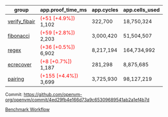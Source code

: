 | group | app.proof_time_ms | app.cycles | app.cells_used | leaf.proof_time_ms | leaf.cycles | leaf.cells_used |
| -- | -- | -- | -- | -- | -- | -- |
| [verify_fibair](https://github.com/openvm-org/openvm/blob/benchmark-results/benchmarks-pr/1941/verify_fibair-4ed29fb4e166d73a9c65309689541ab2a1ef4b7d.md) |<span style='color: red'>(+51 [+4.9%])</span> 1,102 |  322,700 |  18,750,324 |- | - | - |
| [fibonacci](https://github.com/openvm-org/openvm/blob/benchmark-results/benchmarks-pr/1941/fibonacci-4ed29fb4e166d73a9c65309689541ab2a1ef4b7d.md) |<span style='color: red'>(+59 [+2.8%])</span> 2,203 |  3,000,420 |  51,504,507 |- | - | - |
| [regex](https://github.com/openvm-org/openvm/blob/benchmark-results/benchmarks-pr/1941/regex-4ed29fb4e166d73a9c65309689541ab2a1ef4b7d.md) |<span style='color: red'>(+36 [+0.5%])</span> 6,902 |  8,217,194 |  164,734,992 |- | - | - |
| [ecrecover](https://github.com/openvm-org/openvm/blob/benchmark-results/benchmarks-pr/1941/ecrecover-4ed29fb4e166d73a9c65309689541ab2a1ef4b7d.md) |<span style='color: red'>(+8 [+0.7%])</span> 1,187 |  281,298 |  8,875,685 |- | - | - |
| [pairing](https://github.com/openvm-org/openvm/blob/benchmark-results/benchmarks-pr/1941/pairing-4ed29fb4e166d73a9c65309689541ab2a1ef4b7d.md) |<span style='color: red'>(+155 [+4.4%])</span> 3,699 |  3,725,930 |  98,127,219 |- | - | - |


Commit: https://github.com/openvm-org/openvm/commit/4ed29fb4e166d73a9c65309689541ab2a1ef4b7d

[Benchmark Workflow](https://github.com/openvm-org/openvm/actions/runs/16803544244)

